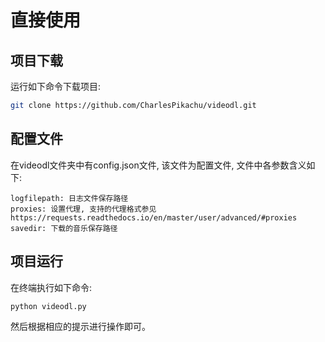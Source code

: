 # 直接使用


## 项目下载
运行如下命令下载项目:
```sh
git clone https://github.com/CharlesPikachu/videodl.git
```


## 配置文件
在videodl文件夹中有config.json文件, 该文件为配置文件, 文件中各参数含义如下:
```
logfilepath: 日志文件保存路径
proxies: 设置代理, 支持的代理格式参见https://requests.readthedocs.io/en/master/user/advanced/#proxies
savedir: 下载的音乐保存路径  
```


## 项目运行
在终端执行如下命令:
```sh
python videodl.py
```
然后根据相应的提示进行操作即可。